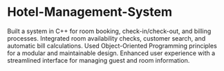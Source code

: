 # Hotel-Management-System
 Built a system in C++ for room booking, check-in/check-out, and billing processes.
 Integrated room availability checks, customer search, and automatic bill calculations.
 Used Object-Oriented Programming principles for a modular and maintainable design.
 Enhanced user experience with a streamlined interface for managing guest and room information.
